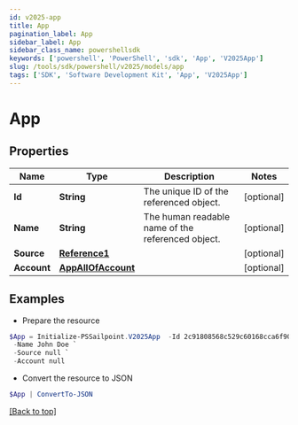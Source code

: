 ```yaml
---
id: v2025-app
title: App
pagination_label: App
sidebar_label: App
sidebar_class_name: powershellsdk
keywords: ['powershell', 'PowerShell', 'sdk', 'App', 'V2025App'] 
slug: /tools/sdk/powershell/v2025/models/app
tags: ['SDK', 'Software Development Kit', 'App', 'V2025App']
---
```



# App

## Properties

Name | Type | Description | Notes
------------ | ------------- | ------------- | -------------
**Id** | **String** | The unique ID of the referenced object. | [optional] 
**Name** | **String** | The human readable name of the referenced object. | [optional] 
**Source** | [**Reference1**](reference1) |  | [optional] 
**Account** | [**AppAllOfAccount**](app-all-of-account) |  | [optional] 

## Examples

- Prepare the resource
```powershell
$App = Initialize-PSSailpoint.V2025App  -Id 2c91808568c529c60168cca6f90c1313 `
 -Name John Doe `
 -Source null `
 -Account null
```

- Convert the resource to JSON
```powershell
$App | ConvertTo-JSON
```


[[Back to top]](#) 

